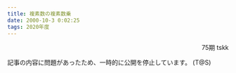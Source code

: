 ```yaml
---
title: 複素数の複素数乗
date: 2000-10-3 0:02:25
tags: 2020年度
---
```


<div style="text-align: right">75期 tskk</div>

記事の内容に問題があったため、一時的に公開を停止しています。
(T@S)